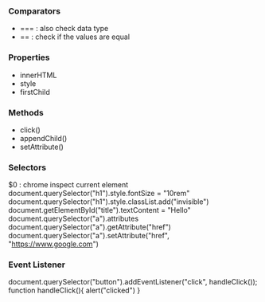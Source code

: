 ### Comparators

- === : also check data type
- == : check if the values are equal

### Properties

- innerHTML
- style
- firstChild

### Methods

- click()
- appendChild()
- setAttribute()

### Selectors

\$0 : chrome inspect current element
document.querySelector("h1").style.fontSize = "10rem"
document.querySelector("h1").style.classList.add("invisible")
document.getElementById("title").textContent = "Hello"
document.querySelector("a").attributes
document.querySelector("a").getAttribute("href")
document.querySelector("a").setAttribute("href", "https://www.google.com")

### Event Listener

document.querySelector("button").addEventListener("click", handleClick());
function handleClick(){
alert("clicked")
}
